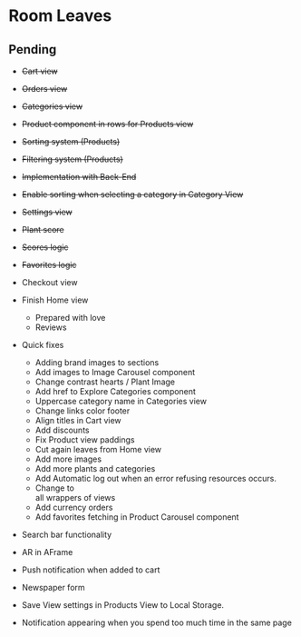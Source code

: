# Room Leaves

## Pending

- ~~Cart view~~
- ~~Orders view~~
- ~~Categories view~~
- ~~Product component in rows for Products view~~
- ~~Sorting system (Products)~~
- ~~Filtering system (Products)~~
- ~~Implementation with Back-End~~
- ~~Enable sorting when selecting a category in Category View~~
- ~~Settings view~~
- ~~Plant score~~
- ~~Scores logic~~

- ~~Favorites logic~~
- Checkout view
- Finish Home view
    - Prepared with love
    - Reviews
- Quick fixes
    - Adding brand images to sections
    - Add images to Image Carousel component
    - Change contrast hearts / Plant Image
    - Add href to Explore Categories component
    - Uppercase category name in Categories view
    - Change links color footer
    - Align titles in Cart view
    - Add discounts
    - Fix Product view paddings
    - Cut again leaves from Home view
    - Add more images
    - Add more plants and categories
    - Add Automatic log out when an error refusing resources occurs.
    - Change to <main> all wrappers of views
    - Add currency orders
    - Add favorites fetching in Product Carousel component

- Search bar functionality
- AR in AFrame


- Push notification when added to cart
- Newspaper form
- Save View settings in Products View to Local Storage.
- Notification appearing when you spend too much time in the same page

